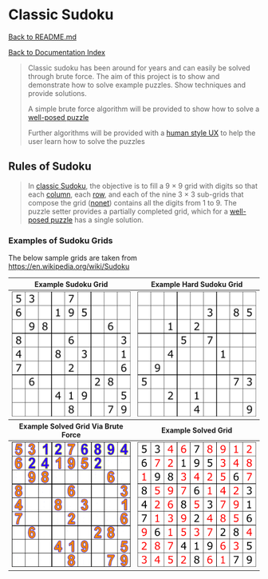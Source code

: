# Classic Sudoku

[Back to README.md](../README.md)

[Back to Documentation Index](./Index.md)

> Classic sudoku has been around for years and can easily be solved through brute force. The aim of this project is to show and demonstrate how to solve example puzzles. Show techniques and provide solutions.
>
> A simple brute force algorithm will be provided to show how to solve a [well-posed puzzle][1]
>
> Further algorithms will be provided with a [human style UX](../README.md#solving-techniques) to help the user learn how to solve the puzzles

## Rules of Sudoku

> In [classic Sudoku](https://en.wikipedia.org/wiki/Sudoku), the objective is to fill a 9 × 9 grid with digits so that each [column](./Terminology.md#column), each [row](./Terminology.md#row), and each of the nine 3 × 3 sub-grids that compose the grid ([nonet](./Terminology.md#nonet)) contains all the digits from 1 to 9. The puzzle setter provides a partially completed grid, which for a [well-posed puzzle][1] has a single solution.

### Examples of Sudoku Grids

The below sample grids are taken from https://en.wikipedia.org/wiki/Sudoku

<table>

  <colgroup>
    <col span="1" style="width: 50%;">
  </colgroup>

<thead>
    <tr>
      <th>Example Sudoku Grid</th>
      <th>Example Hard Sudoku Grid</th>
    </tr>
  </thead>
  <tbody>
    <tr>
      <td style="text-align: center; vertical-align: middle;"> <img src="../sudoku-solver/src/main/resources/images/sudoko/example-sudoku-grid.png" alt="Example Sudoku Grid" width="250px" height="250px" > </td>
      <td style="text-align: center; vertical-align: middle;"> <img src="../sudoku-solver/src/main/resources/images/sudoko/Sudoku_puzzle_hard_for_brute_force.png" alt="Example Hard Sudoku Grid" width="250px" height="250px"> </td>
    </tr>
  </tbody>

  <colgroup>
    <col span="1" style="width: 50%;">
  </colgroup>

<thead>
    <tr>
      <th>Example Solved Grid Via Brute Force</th>
      <th>Example Solved Grid</th>
    </tr>
  </thead>

<tbody>
    <tr>
      <td style="text-align: center; vertical-align: middle;"> <img src="../sudoku-solver/src/main/resources/images/sudoko/Sudoku_solved_by_bactracking.gif" alt="Example Brute Force Solver" width="250px" height="250px"> </td>
      <td style="text-align: center; vertical-align: middle;"> <img src="../sudoku-solver/src/main/resources/images/sudoko/solved_puzzle.svg" alt="Example Solved Grid" width="250px" height="250px" > </td>
    </tr>
  </tbody>

</table>

[1]: https://en.wikipedia.org/wiki/Well-posed_problem